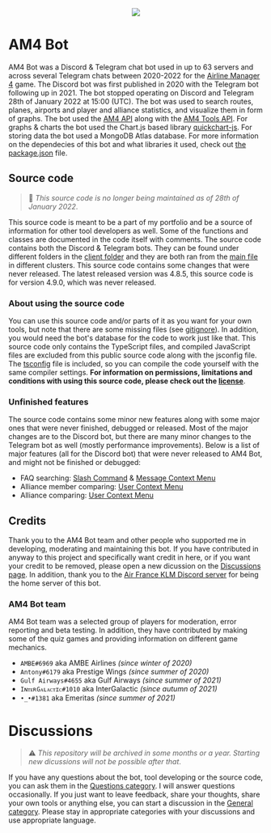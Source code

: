 <p align="center">
  <img src="https://i.ibb.co/9wxwVGw/b69dc3710a4ecbaaf36454ee253863b2-2.png" />
</p>

# AM4 Bot
AM4 Bot was a Discord & Telegram chat bot used in up to 63 servers and across several Telegram chats between 2020-2022 for the [Airline Manager 4](https://airline4.net/) game. The Discord bot was first published in 2020 with the Telegram bot following up in 2021. The bot stopped operating on Discord and Telegram 28th of January 2022 at 15:00 (UTC). The bot was used to search routes, planes, airports and player and alliance statistics, and visualize them in form of graphs. The bot used the [AM4 API](https://airline4.net/api/docs/) along with the [AM4 Tools API](https://api.am4tools.com/). For graphs & charts the bot used the Chart.js based library [quickchart-js](https://quickchart.io/). For storing data the bot used a MongoDB Atlas database. For more information on the dependecies of this bot and what libraries it used, check out [the package.json](package.json) file.

## Source code
> 📝 _This source code is no longer being maintained as of 28th of January 2022_.

This source code is meant to be a part of my portfolio and be a source of information for other tool developers as well. Some of the functions and classes are documented in the code itself with comments. The source code contains both the Discord & Telegram bots. They can be found under different folders in the [client folder](client) and they are both ran from the [main file](bot.ts) in different clusters. This source code contains some changes that were never released. The latest released version was 4.8.5, this source code is for version 4.9.0, which was never released.

### About using the source code
You can use this source code and/or parts of it as you want for your own tools, but note that there are some missing files (see [gitignore](.gitignore)). In addition, you would need the bot's database for the code to work just like that. This source code only contains the TypeScript files, and compiled JavaScript files are excluded from this public source code along with the jsconfig file. The [tsconfig](tsconfig.json) file is included, so you can compile the code yourself with the same compiler settings. **For information on permissions, limitations and conditions with using this source code, please check out the [license](LICENSE)**. 

### Unfinished features
The source code contains some minor new features along with some major ones that were never finished, debugged or released. Most of the major changes are to the Discord bot, but there are many minor changes to the Telegram bot as well (mostly performance improvements). Below is a list of major features (all for the Discord bot) that were never released to AM4 Bot, and might not be finished or debugged:
- FAQ searching: [Slash Command](client/discord/commands/faq.ts) & [Message Context Menu](client/discord/context/faq.ts)
- Alliance member comparing: [User Context Menu](client/discord/context/compareMember.ts)
- Alliance comparing: [User Context Menu](client/discord/context/compareAlliance.ts)

## Credits
Thank you to the AM4 Bot team and other people who supported me in developing, moderating and maintaining this bot. If you have contributed in anyway to this project and specifically want credit in here, or if you want your credit to be removed, please open a new dicussion on the [Discussions page](https://github.com/fsam4/AM4-Bot/discussions). In addition, thank you to the [Air France KLM Discord server](https://discord.gg/f8WHuRX) for being the home server of this bot.

### AM4 Bot team
AM4 Bot team was a selected group of players for moderation, error reporting and beta testing. In addition, they have contributed by making some of the quiz games and providing information on different game mechanics.
- `AMBE#6969` aka AMBE Airlines _(since winter of 2020)_
- `Antony#6179` aka Prestige Wings _(since summer of 2020)_
- `Gulf Airways#4655` aka Gulf Airways _(since summer of 2021)_
- `IɴᴛᴇʀGᴀʟᴀᴄᴛɪᴄ#1010` aka InterGalactic _(since autumn of 2021)_
- `•_•#1381` aka Emeritas _(since summer of 2021)_

# Discussions
> ⚠️ _This repository will be archived in some months or a year. Starting new dicussions will not be possible after that_.

If you have any questions about the bot, tool developing or the source code, you can ask them in the [Questions category](https://github.com/fsam4/AM4-Bot/discussions/categories/questions). I will answer questions occasionally. If you just want to leave feedback, share your thoughts, share your own tools or anything else, you can start a discussion in the [General category](https://github.com/fsam4/AM4-Bot/discussions/categories/general). Please stay in appropriate categories with your discussions and use appropriate language.
